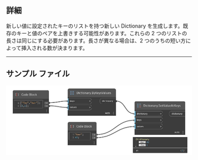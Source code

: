 ## 詳細
新しい値に設定されたキーのリストを持つ新しい Dictionary を生成します。既存のキーと値のペアを上書きする可能性があります。これらの 2 つのリストの長さは同じにする必要があります。長さが異なる場合は、2 つのうちの短い方によって挿入される数が決まります。
___
## サンプル ファイル

![SetValueAtKeys](./DesignScript.Builtin.Dictionary.SetValueAtKeys_img.jpg)

